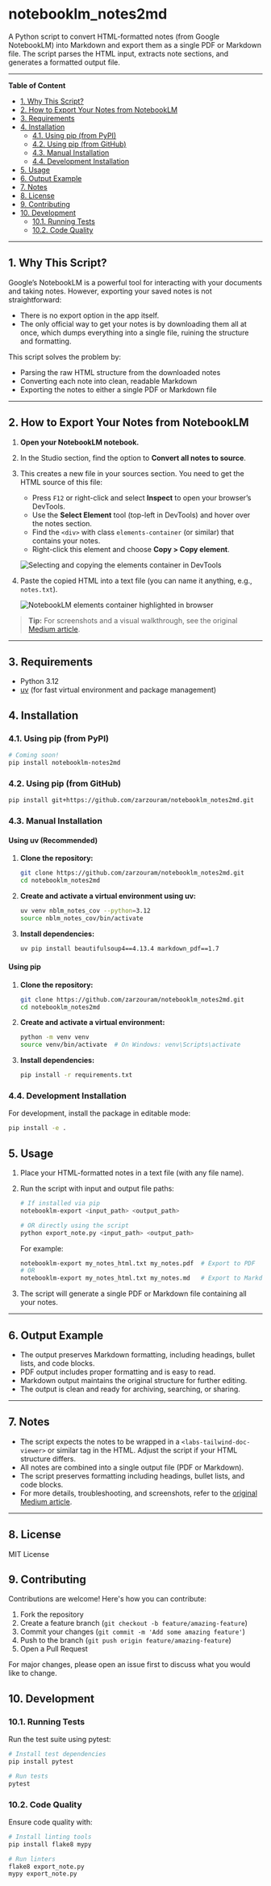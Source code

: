 # notebooklm_notes2md

A Python script to convert HTML-formatted notes (from Google NotebookLM) into Markdown and export them as a single PDF or Markdown file. The script parses the HTML input, extracts note sections, and generates a formatted output file.

---

**Table of Content**

- [1. Why This Script?](#1-why-this-script)
- [2. How to Export Your Notes from NotebookLM](#2-how-to-export-your-notes-from-notebooklm)
- [3. Requirements](#3-requirements)
- [4. Installation](#4-installation)
  - [4.1. Using pip (from PyPI)](#41-using-pip-from-pypi)
  - [4.2. Using pip (from GitHub)](#42-using-pip-from-github)
  - [4.3. Manual Installation](#43-manual-installation)
  - [4.4. Development Installation](#44-development-installation)
- [5. Usage](#5-usage)
- [6. Output Example](#6-output-example)
- [7. Notes](#7-notes)
- [8. License](#8-license)
- [9. Contributing](#9-contributing)
- [10. Development](#10-development)
  - [10.1. Running Tests](#101-running-tests)
  - [10.2. Code Quality](#102-code-quality)

---

## 1. Why This Script?

Google’s NotebookLM is a powerful tool for interacting with your documents and taking notes. However, exporting your saved notes is not straightforward:

- There is no export option in the app itself.
- The only official way to get your notes is by downloading them all at once, which dumps everything into a single file, ruining the structure and formatting.

This script solves the problem by:

- Parsing the raw HTML structure from the downloaded notes
- Converting each note into clean, readable Markdown
- Exporting the notes to either a single PDF or Markdown file

---

## 2. How to Export Your Notes from NotebookLM

1. **Open your NotebookLM notebook.**
2. In the Studio section, find the option to **Convert all notes to source**.
3. This creates a new file in your sources section. You need to get the HTML source of this file:
   - Press `F12` or right-click and select **Inspect** to open your browser’s DevTools.
   - Use the **Select Element** tool (top-left in DevTools) and hover over the notes section.
   - Find the `<div>` with class `elements-container` (or similar) that contains your notes.
   - Right-click this element and choose **Copy > Copy element**.

   ![Selecting and copying the elements container in DevTools](images/devtools_copy_element.png)

4. Paste the copied HTML into a text file (you can name it anything, e.g., `notes.txt`).

   ![NotebookLM elements container highlighted in browser](images/notebooklm_elements_container.png)

> **Tip:** For screenshots and a visual walkthrough, see the original [Medium article](https://vivekhere.medium.com/how-to-export-google-notebooklm-saved-notes-as-pdf-10b5ce6c6c10).

---

## 3. Requirements

- Python 3.12
- [uv](https://github.com/astral-sh/uv) (for fast virtual environment and package management)

## 4. Installation

### 4.1. Using pip (from PyPI)

```bash
# Coming soon!
pip install notebooklm-notes2md
```

### 4.2. Using pip (from GitHub)

```bash
pip install git+https://github.com/zarzouram/notebooklm_notes2md.git
```

### 4.3. Manual Installation

#### Using uv (Recommended)

1. **Clone the repository:**

   ```bash
   git clone https://github.com/zarzouram/notebooklm_notes2md.git
   cd notebooklm_notes2md
   ```

2. **Create and activate a virtual environment using uv:**

   ```bash
   uv venv nblm_notes_cov --python=3.12
   source nblm_notes_cov/bin/activate
   ```

3. **Install dependencies:**

   ```bash
   uv pip install beautifulsoup4==4.13.4 markdown_pdf==1.7
   ```

#### Using pip

1. **Clone the repository:**

   ```bash
   git clone https://github.com/zarzouram/notebooklm_notes2md.git
   cd notebooklm_notes2md
   ```

2. **Create and activate a virtual environment:**

   ```bash
   python -m venv venv
   source venv/bin/activate  # On Windows: venv\Scripts\activate
   ```

3. **Install dependencies:**

   ```bash
   pip install -r requirements.txt
   ```

### 4.4. Development Installation

For development, install the package in editable mode:

```bash
pip install -e .
```

## 5. Usage

1. Place your HTML-formatted notes in a text file (with any file name).
2. Run the script with input and output file paths:

   ```bash
   # If installed via pip
   notebooklm-export <input_path> <output_path>

   # OR directly using the script
   python export_note.py <input_path> <output_path>
   ```

   For example:

   ```bash
   notebooklm-export my_notes_html.txt my_notes.pdf  # Export to PDF
   # OR
   notebooklm-export my_notes_html.txt my_notes.md   # Export to Markdown
   ```

3. The script will generate a single PDF or Markdown file containing all your notes.

---

## 6. Output Example

- The output preserves Markdown formatting, including headings, bullet lists, and code blocks.
- PDF output includes proper formatting and is easy to read.
- Markdown output maintains the original structure for further editing.
- The output is clean and ready for archiving, searching, or sharing.

---

## 7. Notes

- The script expects the notes to be wrapped in a `<labs-tailwind-doc-viewer>` or similar tag in the HTML. Adjust the script if your HTML structure differs.
- All notes are combined into a single output file (PDF or Markdown).
- The script preserves formatting including headings, bullet lists, and code blocks.
- For more details, troubleshooting, and screenshots, refer to the [original Medium article](https://vivekhere.medium.com/how-to-export-google-notebooklm-saved-notes-as-pdf-10b5ce6c6c10).

---

## 8. License

MIT License

## 9. Contributing

Contributions are welcome! Here's how you can contribute:

1. Fork the repository
2. Create a feature branch (`git checkout -b feature/amazing-feature`)
3. Commit your changes (`git commit -m 'Add some amazing feature'`)
4. Push to the branch (`git push origin feature/amazing-feature`)
5. Open a Pull Request

For major changes, please open an issue first to discuss what you would like to change.

## 10. Development

### 10.1. Running Tests

Run the test suite using pytest:

```bash
# Install test dependencies
pip install pytest

# Run tests
pytest
```

### 10.2. Code Quality

Ensure code quality with:

```bash
# Install linting tools
pip install flake8 mypy

# Run linters
flake8 export_note.py
mypy export_note.py
```
